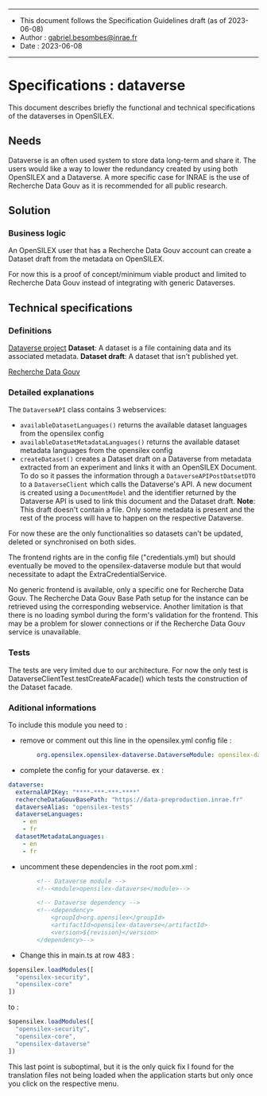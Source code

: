 ******
* This document follows the Specification Guidelines draft (as of 2023-06-08)
* Author : gabriel.besombes@inrae.fr
* Date : 2023-06-08
******

# Specifications : dataverse

This document describes briefly the functional and technical specifications of the dataverses in OpenSILEX.

## Needs

Dataverse is an often used system to store data long-term and share it. The users would like a way to lower the 
redundancy created by using both OpenSILEX and a Dataverse.
A more specific case for INRAE is the use of Recherche Data Gouv as it is recommended for all public research.

## Solution

### Business logic

An OpenSILEX user that has a Recherche Data Gouv account can create a Dataset draft from the metadata on OpenSILEX.

For now this is a proof of concept/minimum viable product and limited to Recherche Data Gouv instead of  integrating 
with generic Dataverses.

## Technical specifications

### Definitions

[Dataverse project](https://dataverse.org/)
__Dataset__: A dataset is a file containing data and its associated metadata.
__Dataset draft__: A dataset that isn't published yet.

[Recherche Data Gouv](https://entrepot.recherche.data.gouv.fr/)

### Detailed explanations

The `DataverseAPI` class contains 3 webservices:
* `availableDatasetLanguages()` returns the available dataset languages from the opensilex config
* `availableDatasetMetadataLanguages()` returns the available dataset metadata languages from the opensilex config
* `createDataset()` creates a Dataset draft on a Dataverse from metadata extracted from an experiment and links it with an 
OpenSILEX Document. To do so it passes the information through a `DataverseAPIPostDatsetDTO` to a `DataverseClient` 
which calls the Dataverse's API. A new document is created using a `DocumentModel` and the identifier returned by the 
Dataverse API is used to link this document and the Dataset draft.
__Note__: This draft doesn't contain a file. Only some metadata is present and the rest of the process will have 
to happen on the respective Dataverse.

For now these are the only functionalities so datasets can't be updated, deleted or synchronised on both sides.

The frontend rights are in the config file ("credentials.yml) but should eventually be moved to the opensilex-dataverse 
module but that would necessitate to adapt the ExtraCredentialService.

No generic frontend is available, only a specific one for Recherche Data Gouv.
The Recherche Data Gouv Base Path setup for the instance can be retrieved using the corresponding webservice.
Another limitation is that there is no loading symbol during the form's validation for the frontend.
This may be a problem for slower connections or if the Recherche Data Gouv service is unavailable.

### Tests

The tests are very limited due to our architecture.
For now the only test is DataverseClientTest.testCreateAFacade() which tests the construction of the Dataset facade.

### Aditional informations

To include this module you need to :
* remove or comment out this line in the opensilex.yml config file :
```yaml
        org.opensilex.opensilex-dataverse.DataverseModule: opensilex-dataverse.jar
```
* complete the config for your dataverse. ex :
```yaml
dataverse:
  externalAPIKey: "****-***-***-****"
  rechercheDataGouvBasePath: "https://data-preproduction.inrae.fr"
  dataverseAlias: "opensilex-tests"
  dataverseLanguages:
    - en
    - fr
  datasetMetadataLanguages:
    - en
    - fr
```
* uncomment these dependencies in the root pom.xml :
```xml
        <!-- Dataverse module -->
        <!--<module>opensilex-dataverse</module>-->
```
```xml
        <!-- Dataverse dependency -->
        <!--<dependency>
            <groupId>org.opensilex</groupId>
            <artifactId>opensilex-dataverse</artifactId>
            <version>${revision}</version>
        </dependency>-->
```
* Change this in main.ts at row 483 :
```ts
$opensilex.loadModules([
  "opensilex-security",
  "opensilex-core"
])
```
to :
```ts
$opensilex.loadModules([
  "opensilex-security", 
  "opensilex-core",
  "opensilex-dataverse"
])
```
This last point is suboptimal, but it is the only quick fix I found for the translation files not being loaded when the 
application starts but only once you click on the respective menu.